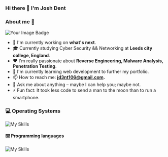 ### Hi there 👋 I'm Josh Dent

<p> 
<!--     <a href="https://linktr.ee/pcaversaccio" target="_blank"><img alt="Linktree"
        src="https://img.shields.io/badge/linktree-2F3C51?style=for-the-badge&logo=linktree&logoColor=white"/></a> -->
</p>

### About me 💯

<img src="https://tryhackme-badges.s3.amazonaws.com/revsec.png" alt="Your Image Badge" />

- 🔭 I'm currently working on **what's next**.
- 🎓 Currently studying Cyber Security && Networking at **Leeds city college, England**.
- ❤️ I'm really passionate about **Reverse Engineering, Malware Analysis, Penetration Testing**.
- 🌱 I'm currently learning web development to further my portfolio.
- 📫 How to reach me: **[jd3nt106@gmail.com](mailto:jd3nt106@gmail.com).**
- 💬 Ask me about anything – maybe I can help you; maybe not.
- ⚡ Fun fact: It took less code to send a man to the moon than to run a smartphone.

### 💻 Operating Systems

![My Skills](https://skillicons.dev/icons?i=arch,linux,ubuntu,windows)

#### ⌨️ Programming languages

![My Skills](https://skillicons.dev/icons?i=python,html,css,cs,cpp,bash)

